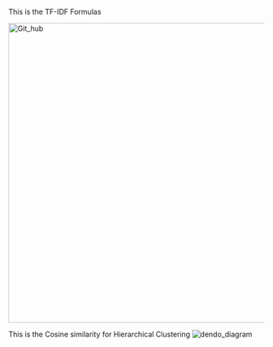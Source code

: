 This is the TF-IDF Formulas

<img width="590" alt="Git_hub" src="https://github.com/Ameya-Deshmukh26/Recommendation_System/assets/77532501/851cf281-4e45-4b7f-a8fc-b65f775f07d7">


This is the Cosine similarity for Hierarchical Clustering
![dendo_diagram](https://github.com/Ameya-Deshmukh26/Recommendation_System/assets/77532501/2aa005e4-7e62-42e6-ad1e-b5b1050cbb89)

